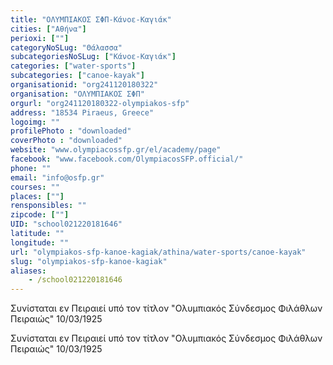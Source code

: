```yaml
---
title: "ΟΛΥΜΠΙΑΚΟΣ ΣΦΠ-Κάνοε-Καγιάκ"
cities: ["Αθήνα"]
perioxi: [""]
categoryNoSLug: "Θάλασσα"
subcategoriesNoSLug: ["Κάνοε-Καγιάκ"]
categories: ["water-sports"]
subcategories: ["canoe-kayak"]
organisationid: "org241120180322"
organisation: "ΟΛΥΜΠΙΑΚΟΣ ΣΦΠ"
orgurl: "org241120180322-olympiakos-sfp"
address: "18534 Piraeus, Greece"
logoimg: ""
profilePhoto : "downloaded"
coverPhoto : "downloaded"
website: "www.olympiacossfp.gr/el/academy/page"
facebook: "www.facebook.com/OlympiacosSFP.official/"
phone: ""
email: "info@osfp.gr"
courses: ""
places: [""]
rensponsibles: ""
zipcode: [""]
UID: "school021220181646"
latitude: ""
longitude: ""
url: "olympiakos-sfp-kanoe-kagiak/athina/water-sports/canoe-kayak"
slug: "olympiakos-sfp-kanoe-kagiak"
aliases:
    - /school021220181646
---
```



Συνίσταται εν Πειραιεί υπό τον τίτλον &quot;Ολυμπιακός Σύνδεσμος Φιλάθλων Πειραιώς&quot; 10/03/1925

Συνίσταται εν Πειραιεί υπό τον τίτλον &quot;Ολυμπιακός Σύνδεσμος Φιλάθλων Πειραιώς&quot; 10/03/1925